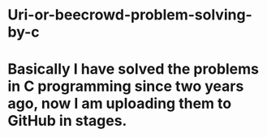 # Uri-or-beecrowd-problem-solving-by-c

<h1>Basically I have solved the problems in C programming since two years ago,
now I am uploading them to GitHub in stages.</h1>

